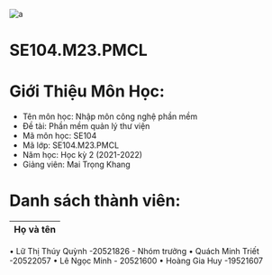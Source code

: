 ![a](https://user-images.githubusercontent.com/80948525/112105139-a1e3e600-8bde-11eb-85df-d94604713122.png)
# SE104.M23.PMCL
# Giới Thiệu Môn Học:
* Tên môn học: Nhập môn công nghệ phần mềm 
* Đề tài: Phần mềm quản lý thư viện 
* Mã môn học: SE104
* Mã lớp: SE104.M23.PMCL
* Năm học: Học kỳ 2 (2021-2022)
* Giảng viên: Mai Trọng Khang 
# Danh sách thành viên:
| Họ và tên |
| ------------- |
•	Lữ Thị Thúy Quỳnh -20521826 - Nhóm trưởng
•	Quách Minh Triết -20522057
•	Lê Ngọc Minh - 20521600
•	Hoàng Gia Huy -19521607
